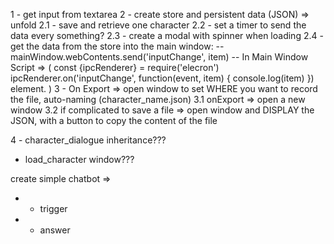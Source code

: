 1 - get input from textarea
2 - create store and persistent data (JSON) => unfold
2.1 - save and retrieve one character
2.2 - set a timer to send the data every something?
2.3 - create a modal with spinner when loading
2.4 - get the data from the store into the main window:
-- mainWindow.webContents.send('inputChange', item)
-- In Main Window Script => (
    const {ipcRenderer} = require('elecron')
    ipcRenderer.on('inputChange', function(event, item) {
        console.log(item)
    })
    element.
)
3 - On Export => open window to set WHERE you want to record the file, auto-naming (character_name.json)
3.1 onExport => open a new window
3.2 if complicated to save a file => open window and DISPLAY the JSON, with a button to copy the content of the file

4 - character_dialogue inheritance???

- load_character window???

create simple chatbot =>
- + trigger
- - answer
